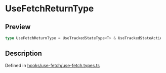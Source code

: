 
      
# UseFetchReturnType

<div class="api-docs__section" data-reactroot="">

## Preview

</div><div class="api-docs__preview type single" data-reactroot="">

```ts
type UseFetchReturnType = UseTrackedStateType<T> & UseTrackedStateActions<T> & UseCommandEventsActionsType<T> & { bounce: { active: boolean; reset: () => void }; revalidate: (invalidateKey?: InvalidationKeyType | InvalidationKeyType[]) => void };
```

</div><div class="api-docs__section" data-reactroot="">

## Description

</div><div class="api-docs__description" data-reactroot=""><span class="api-docs__do-not-parse">



</span></div><div class="api-docs__definition" data-reactroot="">

Defined in [hooks/use-fetch/use-fetch.types.ts](https://github.com/BetterTyped/hyper-fetch/blob/089b54eb/packages/react/src/hooks/use-fetch/use-fetch.types.ts#L70)

</div>